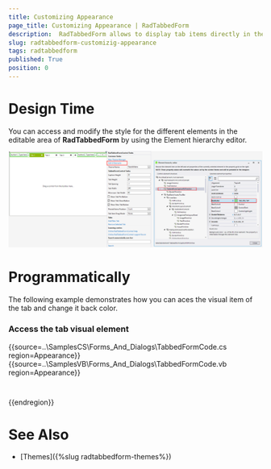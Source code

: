 ```yaml
---
title: Customizing Appearance
page_title: Customizing Appearance | RadTabbedForm
description:  RadTabbedForm allows to display tab items directly in the title bar  
slug: radtabbedform-customizig-appearance
tags: radtabbedform
published: True
position: 0
---
```


# Design Time

You can access and modify the style for the different elements in the editable area of __RadTabbedForm__ by using the Element hierarchy editor.

![radtabbedform-customizing-appearance001](images/customizing-appearance001.png)


# Programmatically

The following example demonstrates how you can aces the visual item of the tab and change it back color. 

### Access the tab visual element

{{source=..\SamplesCS\Forms_And_Dialogs\TabbedFormCode.cs region=Appearance}} 
{{source=..\SamplesVB\Forms_And_Dialogs\TabbedFormCode.vb region=Appearance}}
````C#
````
````VB.NET
```` 

{{endregion}}  


# See Also

* [Themes]({%slug radtabbedform-themes%})